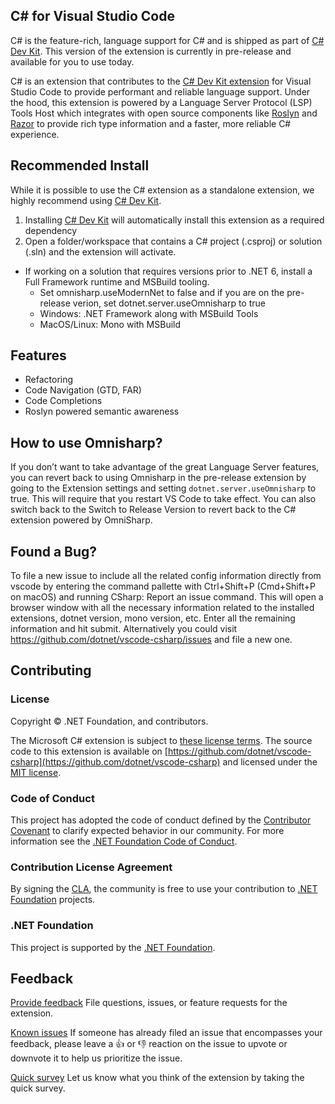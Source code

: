 ## C# for Visual Studio Code
C# is the feature-rich, language support for C# and is shipped as part of [C# Dev Kit](csdevkitextension). This version of the extension is currently in pre-release and available for you to use today.

C# is an extension that contributes to the [C# Dev Kit extension](csdevkitextension) for Visual Studio Code to provide performant and reliable language support. Under the hood, this extension is powered by a Language Server Protocol (LSP) Tools Host which integrates with open source components like [Roslyn](https://github.com/dotnet/roslyn)  and [Razor](https://github.com/dotnet/razor) to provide rich type information and a faster, more reliable C# experience.

## Recommended Install
While it is possible to use the C# extension as a standalone extension, we highly recommend using [C# Dev Kit](csdevkitextension).

1. Installing [C# Dev Kit](csdevkitextension) will automatically install this extension as a required dependency
2. Open a folder/workspace that contains a C# project (.csproj) or solution (.sln) and the extension will activate.

* If working on a solution that requires versions prior to .NET 6, install a Full Framework runtime and MSBuild tooling.
  * Set omnisharp.useModernNet to false and if you are on the pre-release verion, set dotnet.server.useOmnisharp to true
  * Windows: .NET Framework along with MSBuild Tools 
  * MacOS/Linux: Mono with MSBuild 

## Features
  * Refactoring
  * Code Navigation (GTD, FAR)
  * Code Completions
  * Roslyn powered semantic awareness

## How to use Omnisharp?
If you don’t want to take advantage of the great Language Server features, you can revert back to using Omnisharp in the pre-release extension by going to the Extension settings and setting `dotnet.server.useOmnisharp` to true. This will require that you restart VS Code to take effect. You can also switch back to the Switch to Release Version to revert back to the C# extension powered by OmniSharp.


## Found a Bug?
To file a new issue to include all the related config information directly from vscode by entering the command pallette with Ctrl+Shift+P (Cmd+Shift+P on macOS) and running CSharp: Report an issue command. This will open a browser window with all the necessary information related to the installed extensions, dotnet version, mono version, etc. Enter all the remaining information and hit submit. 
Alternatively you could visit https://github.com/dotnet/vscode-csharp/issues  and file a new one.


## Contributing

### License

Copyright © .NET Foundation, and contributors.

The Microsoft C# extension is subject to [these license terms](RuntimeLicenses/license.txt).
The source code to this extension is available on [https://github.com/dotnet/vscode-csharp](https://github.com/dotnet/vscode-csharp) and licensed under the [MIT license](LICENSE.txt).

### Code of Conduct

This project has adopted the code of conduct defined by the [Contributor Covenant](http://contributor-covenant.org/)
to clarify expected behavior in our community.
For more information see the [.NET Foundation Code of Conduct](http://www.dotnetfoundation.org/code-of-conduct).

### Contribution License Agreement

By signing the [CLA](https://cla.dotnetfoundation.org/OmniSharp/omnisharp-roslyn), the community is free to use your contribution to [.NET Foundation](http://www.dotnetfoundation.org) projects.

### .NET Foundation

This project is supported by the [.NET Foundation](http://www.dotnetfoundation.org).

## Feedback

<!-- 
[FAQs]
Check out the FAQs before filing a question. 
-->

[Provide feedback](https://github.com/dotnet/vscode-csharp/issues)
File questions, issues, or feature requests for the extension.

[Known issues](https://github.com/dotnet/vscode-csharp/issues)
If someone has already filed an issue that encompasses your feedback, please leave a 👍 or 👎 reaction on the issue to upvote or downvote it to help us prioritize the issue.

[Quick survey](https://www.research.net/r/8KGJ9V8?o=[o_value]&v=[v_value]&m=[m_value])
Let us know what you think of the extension by taking the quick survey.


[csdevkitextension]: https://marketplace.visualstudio.com/items?itemName=ms-dotnettools.vscodeintellicode-csharp
